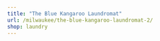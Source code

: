 ```yaml
---
title: "The Blue Kangaroo Laundromat"
url: /milwaukee/the-blue-kangaroo-laundromat-2/
shop: laundry
---
```

